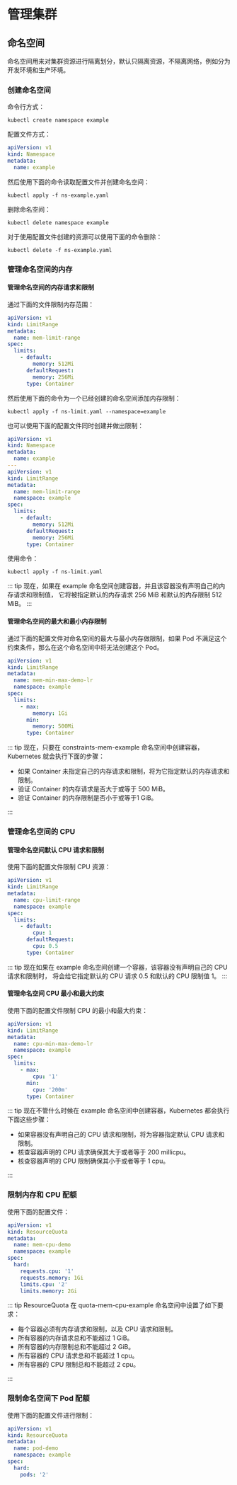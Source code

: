 # 管理集群

## 命名空间

命名空间用来对集群资源进行隔离划分，默认只隔离资源，不隔离网络，例如分为开发环境和生产环境。

### 创建命名空间

命令行方式：

```shell
kubectl create namespace example
```

配置文件方式：

```yaml
apiVersion: v1
kind: Namespace
metadata:
  name: example
```

然后使用下面的命令读取配置文件并创建命名空间：

```shell
kubectl apply -f ns-example.yaml
```

删除命名空间：

```shell
kubectl delete namespace example
```

对于使用配置文件创建的资源可以使用下面的命令删除：

```shell
kubectl delete -f ns-example.yaml
```

### 管理命名空间的内存

#### 管理命名空间的内存请求和限制

通过下面的文件限制内存范围：

```yaml
apiVersion: v1
kind: LimitRange
metadata:
  name: mem-limit-range
spec:
  limits:
    - default:
        memory: 512Mi
      defaultRequest:
        memory: 256Mi
      type: Container
```

然后使用下面的命令为一个已经创建的命名空间添加内存限制：

```shell
kubectl apply -f ns-limit.yaml --namespace=example
```

也可以使用下面的配置文件同时创建并做出限制：

```yaml
apiVersion: v1
kind: Namespace
metadata:
  name: example
---
apiVersion: v1
kind: LimitRange
metadata:
  name: mem-limit-range
  namespace: example
spec:
  limits:
    - default:
        memory: 512Mi
      defaultRequest:
        memory: 256Mi
      type: Container
```

使用命令：

```shell
kubectl apply -f ns-limit.yaml
```

::: tip
现在，如果在 example 命名空间创建容器，并且该容器没有声明自己的内存请求和限制值， 它将被指定默认的内存请求 256 MiB 和默认的内存限制 512 MiB。
:::

#### 管理命名空间的最大和最小内存限制

通过下面的配置文件对命名空间的最大与最小内存做限制，如果 Pod 不满足这个约束条件，那么在这个命名空间中将无法创建这个 Pod。

```yaml
apiVersion: v1
kind: LimitRange
metadata:
  name: mem-min-max-demo-lr
  namespace: example
spec:
  limits:
    - max:
        memory: 1Gi
      min:
        memory: 500Mi
      type: Container
```

::: tip 现在，只要在 constraints-mem-example 命名空间中创建容器，Kubernetes 就会执行下面的步骤：

- 如果 Container 未指定自己的内存请求和限制，将为它指定默认的内存请求和限制。
- 验证 Container 的内存请求是否大于或等于 500 MiB。
- 验证 Container 的内存限制是否小于或等于1 GiB。

:::

### 管理命名空间的 CPU

#### 管理命名空间默认 CPU 请求和限制

使用下面的配置文件限制 CPU 资源：

```yaml
apiVersion: v1
kind: LimitRange
metadata:
  name: cpu-limit-range
  namespace: example
spec:
  limits:
    - default:
        cpu: 1
      defaultRequest:
        cpu: 0.5
      type: Container
```

::: tip
现在如果在 example 命名空间创建一个容器，该容器没有声明自己的 CPU 请求和限制时， 将会给它指定默认的 CPU 请求 0.5 和默认的 CPU 限制值 1。
:::

#### 管理命名空间 CPU 最小和最大约束

使用下面的配置文件限制 CPU 的最小和最大约束：

```yaml
apiVersion: v1
kind: LimitRange
metadata:
  name: cpu-min-max-demo-lr
  namespace: example
spec:
  limits:
    - max:
        cpu: '1'
      min:
        cpu: '200m'
      type: Container
```

::: tip 现在不管什么时候在 example 命名空间中创建容器，Kubernetes 都会执行下面这些步骤：

- 如果容器没有声明自己的 CPU 请求和限制，将为容器指定默认 CPU 请求和限制。
- 核查容器声明的 CPU 请求确保其大于或者等于 200 millicpu。
- 核查容器声明的 CPU 限制确保其小于或者等于 1 cpu。

:::

### 限制内存和 CPU 配额

使用下面的配置文件：

```yaml
apiVersion: v1
kind: ResourceQuota
metadata:
  name: mem-cpu-demo
  namespace: example
spec:
  hard:
    requests.cpu: '1'
    requests.memory: 1Gi
    limits.cpu: '2'
    limits.memory: 2Gi
```

::: tip ResourceQuota 在 quota-mem-cpu-example 命名空间中设置了如下要求：

- 每个容器必须有内存请求和限制，以及 CPU 请求和限制。
- 所有容器的内存请求总和不能超过 1 GiB。
- 所有容器的内存限制总和不能超过 2 GiB。
- 所有容器的 CPU 请求总和不能超过 1 cpu。
- 所有容器的 CPU 限制总和不能超过 2 cpu。

:::

### 限制命名空间下 Pod 配额

使用下面的配置文件进行限制：

```yaml
apiVersion: v1
kind: ResourceQuota
metadata:
  name: pod-demo
  namespace: example
spec:
  hard:
    pods: '2'
```

